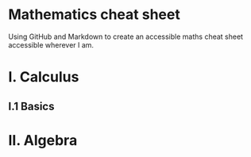 # Mathematics cheat sheet

Using GitHub and Markdown to create an accessible maths cheat sheet accessible
wherever I am.

# I. Calculus

## I.1 Basics


# II. Algebra
